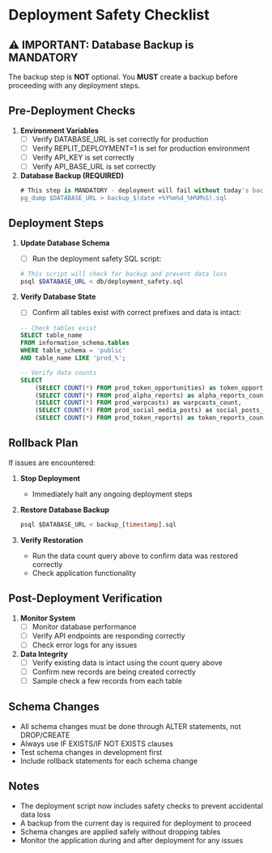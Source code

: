 # Deployment Safety Checklist

## ⚠️ IMPORTANT: Database Backup is MANDATORY

The backup step is **NOT** optional. You **MUST** create a backup before proceeding with any deployment steps.

## Pre-Deployment Checks

1. **Environment Variables**
   - [ ] Verify DATABASE_URL is set correctly for production
   - [ ] Verify REPLIT_DEPLOYMENT=1 is set for production environment
   - [ ] Verify API_KEY is set correctly
   - [ ] Verify API_BASE_URL is set correctly

2. **Database Backup (REQUIRED)**
   ```sql
   # This step is MANDATORY - deployment will fail without today's backup
   pg_dump $DATABASE_URL > backup_$(date +%Y%m%d_%H%M%S).sql
   ```

## Deployment Steps

1. **Update Database Schema**
   - [ ] Run the deployment safety SQL script:
   ```bash
   # This script will check for backup and prevent data loss
   psql $DATABASE_URL < db/deployment_safety.sql
   ```

2. **Verify Database State**
   - [ ] Confirm all tables exist with correct prefixes and data is intact:
   ```sql
   -- Check tables exist
   SELECT table_name 
   FROM information_schema.tables 
   WHERE table_schema = 'public' 
   AND table_name LIKE 'prod_%';

   -- Verify data counts
   SELECT 
       (SELECT COUNT(*) FROM prod_token_opportunities) as token_opportunities_count,
       (SELECT COUNT(*) FROM prod_alpha_reports) as alpha_reports_count,
       (SELECT COUNT(*) FROM prod_warpcasts) as warpcasts_count,
       (SELECT COUNT(*) FROM prod_social_media_posts) as social_posts_count,
       (SELECT COUNT(*) FROM prod_token_reports) as token_reports_count;
   ```

## Rollback Plan

If issues are encountered:

1. **Stop Deployment**
   - Immediately halt any ongoing deployment steps

2. **Restore Database Backup**
   ```sql
   psql $DATABASE_URL < backup_[timestamp].sql
   ```

3. **Verify Restoration**
   - Run the data count query above to confirm data was restored correctly
   - Check application functionality

## Post-Deployment Verification

1. **Monitor System**
   - [ ] Monitor database performance
   - [ ] Verify API endpoints are responding correctly
   - [ ] Check error logs for any issues

2. **Data Integrity**
   - [ ] Verify existing data is intact using the count query above
   - [ ] Confirm new records are being created correctly
   - [ ] Sample check a few records from each table

## Schema Changes

- All schema changes must be done through ALTER statements, not DROP/CREATE
- Always use IF EXISTS/IF NOT EXISTS clauses
- Test schema changes in development first
- Include rollback statements for each schema change

## Notes

- The deployment script now includes safety checks to prevent accidental data loss
- A backup from the current day is required for deployment to proceed
- Schema changes are applied safely without dropping tables
- Monitor the application during and after deployment for any issues

